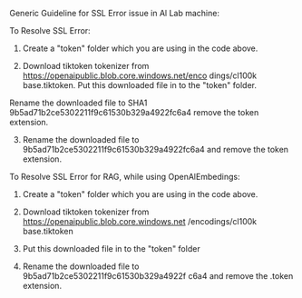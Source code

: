 Generic Guideline for SSL Error issue in Al Lab machine:

To Resolve SSL Error:

1. Create a "token" folder which you are using in the code above.

2. Download tiktoken tokenizer from https://openaipublic.blob.core.windows.net/enco dings/cl100k base.tiktoken. Put this downloaded file in to the "token" folder.

Rename the downloaded file to SHA1 9b5ad71b2ce5302211f9c61530b329a4922fc6a4 remove the token extension.

3. Rename the downloaded file to 9b5ad71b2ce5302211f9c61530b329a4922fc6a4 and remove the token extension.

To Resolve SSL Error for RAG, while using OpenAlEmbedings:

1. Create a "token" folder which you are using in the code above.

2. Download tiktoken tokenizer from https://openaipublic.blob.core.windows.net /encodings/cl100k base.tiktoken
3. Put this downloaded file in to the "token" folder

4. Rename the downloaded file to 9b5ad71b2ce5302211f9c61530b329a4922f c6a4 and remove the .token extension.
